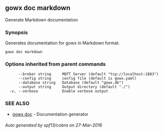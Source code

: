 ## gowx doc markdown

Generate Markdown documentation

### Synopsis


Generates documentation for gowx in Markdown format.

```
gowx doc markdown
```

### Options inherited from parent commands

```
      --broker string     MQTT Server (default "tcp://localhost:1883")
      --config string     config file (default is gowx.yaml)
      --database string   Database (default "gowx.db")
      --output string     Output directory (default "./")
  -v, --verbose           Enable verbose output
```

### SEE ALSO
* [gowx doc](gowx_doc.md)	 - Documentation generator

###### Auto generated by spf13/cobra on 27-Mar-2016
